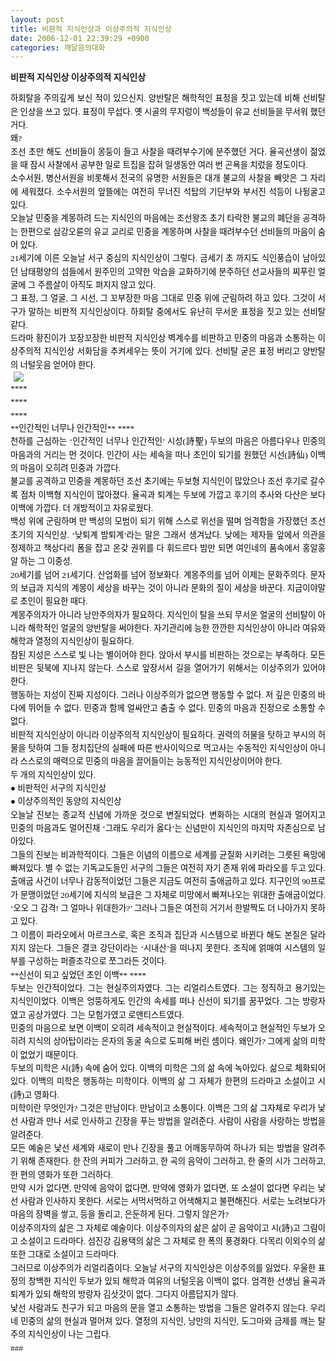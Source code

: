 ```yaml
---
layout: post
title: 비판적 지식인상과 이상주의적 지식인상
date: 2006-12-01 22:39:29 +0900
categories: 깨달음의대화
---
```

<P style="FONT-SIZE: 10pt; MARGIN: 0px; COLOR: #000000; TEXT-INDENT: 0px; LINE-HEIGHT: 160%; FONT-FAMILY: '바탕'; TEXT-ALIGN: justify">

**비판적 지식인상 이상주의적 지식인상**</P> <P style="FONT-SIZE: 10pt; MARGIN: 0px; COLOR: #000000; TEXT-INDENT: 0px; LINE-HEIGHT: 160%; FONT-FAMILY: '바탕'; TEXT-ALIGN: justify"></P> <P style="FONT-SIZE: 10pt; MARGIN: 0px; COLOR: #000000; TEXT-INDENT: 0px; LINE-HEIGHT: 160%; FONT-FAMILY: '바탕'; TEXT-ALIGN: justify">  
</P> <P style="FONT-SIZE: 10pt; MARGIN: 0px; COLOR: #000000; TEXT-INDENT: 0px; LINE-HEIGHT: 160%; FONT-FAMILY: '바탕'; TEXT-ALIGN: justify"></P> <P style="FONT-SIZE: 10pt; MARGIN: 0px; COLOR: #000000; TEXT-INDENT: 0px; LINE-HEIGHT: 160%; FONT-FAMILY: '바탕'; TEXT-ALIGN: justify">하회탈을 주의깊게 보신 적이 있으신지. 양반탈은 해학적인 표정을 짓고 있는데 비해 선비탈은 인상을 쓰고 있다. 표정이 무섭다. 옛 시골의 무지렁이 백성들이 유교 선비들을 무서워 했던 거다. </P> <P style="FONT-SIZE: 10pt; MARGIN: 0px; COLOR: #000000; TEXT-INDENT: 0px; LINE-HEIGHT: 160%; FONT-FAMILY: '바탕'; TEXT-ALIGN: justify">  
</P> <P style="FONT-SIZE: 10pt; MARGIN: 0px; COLOR: #000000; TEXT-INDENT: 0px; LINE-HEIGHT: 160%; FONT-FAMILY: '바탕'; TEXT-ALIGN: justify">왜? </P> <P style="FONT-SIZE: 10pt; MARGIN: 0px; COLOR: #000000; TEXT-INDENT: 0px; LINE-HEIGHT: 160%; FONT-FAMILY: '바탕'; TEXT-ALIGN: justify">  
</P> <P style="FONT-SIZE: 10pt; MARGIN: 0px; COLOR: #000000; TEXT-INDENT: 0px; LINE-HEIGHT: 160%; FONT-FAMILY: '바탕'; TEXT-ALIGN: justify">조선 초만 해도 선비들이 몽둥이 들고 사찰을 때려부수기에 분주했던 거다. 율곡선생이 젊었을 때 잠시 사찰에서 공부한 일로 트집을 잡혀 일생동안 여러 번 곤욕을 치렀을 정도이다. </P> <P style="FONT-SIZE: 10pt; MARGIN: 0px; COLOR: #000000; TEXT-INDENT: 0px; LINE-HEIGHT: 160%; FONT-FAMILY: '바탕'; TEXT-ALIGN: justify">  
</P> <P style="FONT-SIZE: 10pt; MARGIN: 0px; COLOR: #000000; TEXT-INDENT: 0px; LINE-HEIGHT: 160%; FONT-FAMILY: '바탕'; TEXT-ALIGN: justify">소수서원, 병산서원을 비롯해서 전국의 유명한 서원들은 대개 불교의 사찰을 빼앗은 그 자리에 세워졌다. 소수서원의 앞뜰에는 여전히 무너진 석탑의 기단부와 부서진 석등이 나뒹굴고 있다. </P> <P style="FONT-SIZE: 10pt; MARGIN: 0px; COLOR: #000000; TEXT-INDENT: 0px; LINE-HEIGHT: 160%; FONT-FAMILY: '바탕'; TEXT-ALIGN: justify">  
</P> <P style="FONT-SIZE: 10pt; MARGIN: 0px; COLOR: #000000; TEXT-INDENT: 0px; LINE-HEIGHT: 160%; FONT-FAMILY: '바탕'; TEXT-ALIGN: justify">오늘날 민중을 계몽하려 드는 지식인의 마음에는 조선왕조 초기 타락한 불교의 폐단을 공격하는 한편으로 삼강오륜의 유교 교리로 민중을 계몽하며 사찰을 때려부수던 선비들의 마음이 숨어 있다. </P> <P style="FONT-SIZE: 10pt; MARGIN: 0px; COLOR: #000000; TEXT-INDENT: 0px; LINE-HEIGHT: 160%; FONT-FAMILY: '바탕'; TEXT-ALIGN: justify">  
</P> <P style="FONT-SIZE: 10pt; MARGIN: 0px; COLOR: #000000; TEXT-INDENT: 0px; LINE-HEIGHT: 160%; FONT-FAMILY: '바탕'; TEXT-ALIGN: justify">21세기에 이른 오늘날 서구 중심의 지식인상이 그렇다. 금세기 초 까지도 식인풍습이 남아있던 남태평양의 섬들에서 원주민의 고약한 악습을 교화하기에 분주하던 선교사들의 찌푸린 얼굴에 그 주름살이 아직도 펴지지 않고 있다. </P> <P style="FONT-SIZE: 10pt; MARGIN: 0px; COLOR: #000000; TEXT-INDENT: 0px; LINE-HEIGHT: 160%; FONT-FAMILY: '바탕'; TEXT-ALIGN: justify">  
</P> <P style="FONT-SIZE: 10pt; MARGIN: 0px; COLOR: #000000; TEXT-INDENT: 0px; LINE-HEIGHT: 160%; FONT-FAMILY: '바탕'; TEXT-ALIGN: justify">그 표정, 그 얼굴, 그 시선, 그 꼬부장한 마음 그대로 민중 위에 군림하려 하고 있다. 그것이 서구가 말하는 비판적 지식인상이다. 하회탈 중에서도 유난히 무서운 표정을 짓고 있는 선비탈 같다. </P> <P style="FONT-SIZE: 10pt; MARGIN: 0px; COLOR: #000000; TEXT-INDENT: 0px; LINE-HEIGHT: 160%; FONT-FAMILY: '바탕'; TEXT-ALIGN: justify">  
</P> <P style="FONT-SIZE: 10pt; MARGIN: 0px; COLOR: #000000; TEXT-INDENT: 0px; LINE-HEIGHT: 160%; FONT-FAMILY: '바탕'; TEXT-ALIGN: justify">드라마 황진이가 꼬장꼬장한 비판적 지식인상 벽계수를 비판하고 민중의 마음과 소통하는 이상주의적 지식인상 서화담을 추켜세우는 뜻이 거기에 있다. 선비탈 굳은 표정 버리고 양반탈의 너털웃음 얻어야 한다. </P> <P style="FONT-SIZE: 10pt; MARGIN: 0px; COLOR: #000000; TEXT-INDENT: 0px; LINE-HEIGHT: 160%; FONT-FAMILY: '바탕'; TEXT-ALIGN: justify">  
</P> <P style="FONT-SIZE: 10pt; MARGIN: 0px; COLOR: #000000; TEXT-INDENT: 0px; LINE-HEIGHT: 160%; FONT-FAMILY: '바탕'; TEXT-ALIGN: justify"><IMG hspace=5 src="http://drkimz.com/technote2/board/mj/upimg/1164983532.jpg" border=0>  
</P> <P style="FONT-SIZE: 10pt; MARGIN: 0px; COLOR: #000000; TEXT-INDENT: 0px; LINE-HEIGHT: 160%; FONT-FAMILY: '바탕'; TEXT-ALIGN: justify">****</P> <P style="FONT-SIZE: 10pt; MARGIN: 0px; COLOR: #000000; TEXT-INDENT: 0px; LINE-HEIGHT: 160%; FONT-FAMILY: '바탕'; TEXT-ALIGN: justify">****</P> <P style="FONT-SIZE: 10pt; MARGIN: 0px; COLOR: #000000; TEXT-INDENT: 0px; LINE-HEIGHT: 160%; FONT-FAMILY: '바탕'; TEXT-ALIGN: justify">****</P> <P style="FONT-SIZE: 10pt; MARGIN: 0px; COLOR: #000000; TEXT-INDENT: 0px; LINE-HEIGHT: 160%; FONT-FAMILY: '바탕'; TEXT-ALIGN: justify">**인간적인 너무나 인간적인** ****</P> <P style="FONT-SIZE: 10pt; MARGIN: 0px; COLOR: #000000; TEXT-INDENT: 0px; LINE-HEIGHT: 160%; FONT-FAMILY: '바탕'; TEXT-ALIGN: justify">  
</P> <P style="FONT-SIZE: 10pt; MARGIN: 0px; COLOR: #000000; TEXT-INDENT: 0px; LINE-HEIGHT: 160%; FONT-FAMILY: '바탕'; TEXT-ALIGN: justify">천하를 근심하는 ‘인간적인 너무나 인간적인’ 시성(詩聖) 두보의 마음은 아름다우나 민중의 마음과의 거리는 먼 것이다. 인간이 사는 세속을 떠나 초인이 되기를 원했던 시선(詩仙) 이백의 마음이 오히려 민중과 가깝다. </P> <P style="FONT-SIZE: 10pt; MARGIN: 0px; COLOR: #000000; TEXT-INDENT: 0px; LINE-HEIGHT: 160%; FONT-FAMILY: '바탕'; TEXT-ALIGN: justify">  
</P> <P style="FONT-SIZE: 10pt; MARGIN: 0px; COLOR: #000000; TEXT-INDENT: 0px; LINE-HEIGHT: 160%; FONT-FAMILY: '바탕'; TEXT-ALIGN: justify">불교를 공격하고 민중을 계몽하던 조선 초기에는 두보형 지식인이 많았으나 조선 후기로 갈수록 점차 이백형 지식인이 많아졌다. 율곡과 퇴계는 두보에 가깝고 후기의 추사와 다산은 보다 이백에 가깝다. 더 개방적이고 자유로웠다. </P> <P style="FONT-SIZE: 10pt; MARGIN: 0px; COLOR: #000000; TEXT-INDENT: 0px; LINE-HEIGHT: 160%; FONT-FAMILY: '바탕'; TEXT-ALIGN: justify">  
</P> <P style="FONT-SIZE: 10pt; MARGIN: 0px; COLOR: #000000; TEXT-INDENT: 0px; LINE-HEIGHT: 160%; FONT-FAMILY: '바탕'; TEXT-ALIGN: justify">백성 위에 군림하며 만 백성의 모범이 되기 위해 스스로 위선을 떨며 엄격함을 가장했던 조선 초기의 지식인상. ‘낮퇴계 밤퇴계’라는 말은 그래서 생겨났다. 낮에는 제자들 앞에서 의관을 정제하고 책상다리 폼을 잡고 온갖 권위를 다 휘드르다 밤만 되면 여인네의 품속에서 홍알홍알 하는 그 이중성. </P> <P style="FONT-SIZE: 10pt; MARGIN: 0px; COLOR: #000000; TEXT-INDENT: 0px; LINE-HEIGHT: 160%; FONT-FAMILY: '바탕'; TEXT-ALIGN: justify">  
</P> <P style="FONT-SIZE: 10pt; MARGIN: 0px; COLOR: #000000; TEXT-INDENT: 0px; LINE-HEIGHT: 160%; FONT-FAMILY: '바탕'; TEXT-ALIGN: justify">20세기를 넘어 21세기다. 산업화를 넘어 정보화다. 계몽주의를 넘어 이제는 문화주의다. 문자의 보급과 지식의 계몽이 세상을 바꾸는 것이 아니라 문화의 질이 세상을 바꾼다. 지금이야말로 초인이 필요한 때다. </P> <P style="FONT-SIZE: 10pt; MARGIN: 0px; COLOR: #000000; TEXT-INDENT: 0px; LINE-HEIGHT: 160%; FONT-FAMILY: '바탕'; TEXT-ALIGN: justify">  
</P> <P style="FONT-SIZE: 10pt; MARGIN: 0px; COLOR: #000000; TEXT-INDENT: 0px; LINE-HEIGHT: 160%; FONT-FAMILY: '바탕'; TEXT-ALIGN: justify">계몽주의자가 아니라 낭만주의자가 필요하다. 지식인이 탈을 쓰되 무서운 얼굴의 선비탈이 아니라 해학적인 얼굴의 양반탈을 써야한다. 자기관리에 능한 깐깐한 지식인상이 아니라 여유와 해학과 열정의 지식인상이 필요하다. </P> <P style="FONT-SIZE: 10pt; MARGIN: 0px; COLOR: #000000; TEXT-INDENT: 0px; LINE-HEIGHT: 160%; FONT-FAMILY: '바탕'; TEXT-ALIGN: justify">  
</P> <P style="FONT-SIZE: 10pt; MARGIN: 0px; COLOR: #000000; TEXT-INDENT: 0px; LINE-HEIGHT: 160%; FONT-FAMILY: '바탕'; TEXT-ALIGN: justify">참된 지성은 스스로 빛 나는 별이어야 한다. 앉아서 부시를 비판하는 것으로는 부족하다. 모든 비판은 뒷북에 지나지 않는다. 스스로 앞장서서 길을 열어가기 위해서는 이상주의가 있어야 한다. </P> <P style="FONT-SIZE: 10pt; MARGIN: 0px; COLOR: #000000; TEXT-INDENT: 0px; LINE-HEIGHT: 160%; FONT-FAMILY: '바탕'; TEXT-ALIGN: justify">  
</P> <P style="FONT-SIZE: 10pt; MARGIN: 0px; COLOR: #000000; TEXT-INDENT: 0px; LINE-HEIGHT: 160%; FONT-FAMILY: '바탕'; TEXT-ALIGN: justify">행동하는 지성이 진짜 지성이다. 그러나 이상주의가 없으면 행동할 수 없다. 저 깊은 민중의 바다에 뛰어들 수 없다. 민중과 함께 얼싸안고 춤출 수 없다. 민중의 마음과 진정으로 소통할 수 없다. </P> <P style="FONT-SIZE: 10pt; MARGIN: 0px; COLOR: #000000; TEXT-INDENT: 0px; LINE-HEIGHT: 160%; FONT-FAMILY: '바탕'; TEXT-ALIGN: justify"> </P> <P style="FONT-SIZE: 10pt; MARGIN: 0px; COLOR: #000000; TEXT-INDENT: 0px; LINE-HEIGHT: 160%; FONT-FAMILY: '바탕'; TEXT-ALIGN: justify">비판적 지식인상이 아니라 이상주의적 지식인상이 필요하다. 권력의 허물을 탓하고 부시의 허물을 탓하여 그들 정치집단의 실패에 따른 반사이익으로 먹고사는 수동적인 지식인상이 아니라 스스로의 매력으로 민중의 마음을 끌어들이는 능동적인 지식인상이어야 한다. </P> <P style="FONT-SIZE: 10pt; MARGIN: 0px; COLOR: #000000; TEXT-INDENT: 0px; LINE-HEIGHT: 160%; FONT-FAMILY: '바탕'; TEXT-ALIGN: justify">  
</P> <P style="FONT-SIZE: 10pt; MARGIN: 0px; COLOR: #000000; TEXT-INDENT: 0px; LINE-HEIGHT: 160%; FONT-FAMILY: '바탕'; TEXT-ALIGN: justify">두 개의 지식인상이 있다. </P> <P style="FONT-SIZE: 10pt; MARGIN: 0px; COLOR: #000000; TEXT-INDENT: 0px; LINE-HEIGHT: 160%; FONT-FAMILY: '바탕'; TEXT-ALIGN: justify">  
</P> <P style="FONT-SIZE: 10pt; MARGIN: 0px; COLOR: #000000; TEXT-INDENT: 0px; LINE-HEIGHT: 160%; FONT-FAMILY: '바탕'; TEXT-ALIGN: justify">● 비판적인 서구의 지식인상 </P> <P style="FONT-SIZE: 10pt; MARGIN: 0px; COLOR: #000000; TEXT-INDENT: 0px; LINE-HEIGHT: 160%; FONT-FAMILY: '바탕'; TEXT-ALIGN: justify">● 이상주의적인 동양의 지식인상 </P> <P style="FONT-SIZE: 10pt; MARGIN: 0px; COLOR: #000000; TEXT-INDENT: 0px; LINE-HEIGHT: 160%; FONT-FAMILY: '바탕'; TEXT-ALIGN: justify">  
</P> <P style="FONT-SIZE: 10pt; MARGIN: 0px; COLOR: #000000; TEXT-INDENT: 0px; LINE-HEIGHT: 160%; FONT-FAMILY: '바탕'; TEXT-ALIGN: justify">오늘날 진보는 종교적 신념에 가까운 것으로 변질되었다. 변화하는 시대의 현실과 멀어지고 민중의 마음과도 멀어진채 ‘그래도 우리가 옳다’는 신념만이 지식인의 마지막 자존심으로 남아있다. </P> <P style="FONT-SIZE: 10pt; MARGIN: 0px; COLOR: #000000; TEXT-INDENT: 0px; LINE-HEIGHT: 160%; FONT-FAMILY: '바탕'; TEXT-ALIGN: justify">  
</P> <P style="FONT-SIZE: 10pt; MARGIN: 0px; COLOR: #000000; TEXT-INDENT: 0px; LINE-HEIGHT: 160%; FONT-FAMILY: '바탕'; TEXT-ALIGN: justify">그들의 진보는 비과학적이다. 그들은 이념의 이름으로 세계를 균질화 시키려는 그릇된 욕망에 빠져있다. 별 수 없는 기독교도들인 서구의 그들은 여전히 자기 존재 위에 파라오를 두고 있다. </P> <P style="FONT-SIZE: 10pt; MARGIN: 0px; COLOR: #000000; TEXT-INDENT: 0px; LINE-HEIGHT: 160%; FONT-FAMILY: '바탕'; TEXT-ALIGN: justify">  
</P> <P style="FONT-SIZE: 10pt; MARGIN: 0px; COLOR: #000000; TEXT-INDENT: 0px; LINE-HEIGHT: 160%; FONT-FAMILY: '바탕'; TEXT-ALIGN: justify">출애굽 사건이 너무나 감동적이었던 그들은 지금도 여전히 출애굽하고 있다. 지구인의 90프로가 문맹이었던 20세기에 지식의 보급은 그 자체로 미망에서 빠져나오는 위대한 출애굽이었다. ‘오오 그 감격! 그 얼마나 위대한가?’ 그러나 그들은 여전히 거기서 한발짝도 더 나아가지 못하고 있다. </P> <P style="FONT-SIZE: 10pt; MARGIN: 0px; COLOR: #000000; TEXT-INDENT: 0px; LINE-HEIGHT: 160%; FONT-FAMILY: '바탕'; TEXT-ALIGN: justify">  
</P> <P style="FONT-SIZE: 10pt; MARGIN: 0px; COLOR: #000000; TEXT-INDENT: 0px; LINE-HEIGHT: 160%; FONT-FAMILY: '바탕'; TEXT-ALIGN: justify">그 이름이 파라오에서 마르크스로, 혹은 조직과 집단과 시스템으로 바뀐다 해도 본질은 달라지지 않는다. 그들은 결코 강단이라는 ‘시내산’을 떠나지 못한다. 조직에 얽매여 시스템의 일부를 구성하는 퍼즐조각으로 쪼그라든 것이다. </P> <P style="FONT-SIZE: 10pt; MARGIN: 0px; COLOR: #000000; TEXT-INDENT: 0px; LINE-HEIGHT: 160%; FONT-FAMILY: '바탕'; TEXT-ALIGN: justify">  
</P> <P style="FONT-SIZE: 10pt; MARGIN: 0px; COLOR: #000000; TEXT-INDENT: 0px; LINE-HEIGHT: 160%; FONT-FAMILY: '바탕'; TEXT-ALIGN: justify"></P> <P style="FONT-SIZE: 10pt; MARGIN: 0px; COLOR: #000000; TEXT-INDENT: 0px; LINE-HEIGHT: 160%; FONT-FAMILY: '바탕'; TEXT-ALIGN: justify">**신선이 되고 싶었던 초인 이백** ****</P> <P style="FONT-SIZE: 10pt; MARGIN: 0px; COLOR: #000000; TEXT-INDENT: 0px; LINE-HEIGHT: 160%; FONT-FAMILY: '바탕'; TEXT-ALIGN: justify"></P> <P style="FONT-SIZE: 10pt; MARGIN: 0px; COLOR: #000000; TEXT-INDENT: 0px; LINE-HEIGHT: 160%; FONT-FAMILY: '바탕'; TEXT-ALIGN: justify">두보는 인간적이었다. 그는 현실주의자였다. 그는 리얼리스트였다. 그는 정직하고 용기있는 지식인이었다. 이백은 엉뚱하게도 인간의 속세를 떠나 신선이 되기를 꿈꾸었다. 그는 방랑자였고 공상가였다. 그는 모험가였고 로맨티스트였다. </P> <P style="FONT-SIZE: 10pt; MARGIN: 0px; COLOR: #000000; TEXT-INDENT: 0px; LINE-HEIGHT: 160%; FONT-FAMILY: '바탕'; TEXT-ALIGN: justify">  
</P> <P style="FONT-SIZE: 10pt; MARGIN: 0px; COLOR: #000000; TEXT-INDENT: 0px; LINE-HEIGHT: 160%; FONT-FAMILY: '바탕'; TEXT-ALIGN: justify">민중의 마음으로 보면 이백이 오히려 세속적이고 현실적이다. 세속적이고 현실적인 두보가 오히려 지식의 상아탑이라는 은자의 동굴 속으로 도피해 버린 셈이다. 왜인가? 그에게 삶의 미학이 없었기 때문이다. </P> <P style="FONT-SIZE: 10pt; MARGIN: 0px; COLOR: #000000; TEXT-INDENT: 0px; LINE-HEIGHT: 160%; FONT-FAMILY: '바탕'; TEXT-ALIGN: justify">  
</P> <P style="FONT-SIZE: 10pt; MARGIN: 0px; COLOR: #000000; TEXT-INDENT: 0px; LINE-HEIGHT: 160%; FONT-FAMILY: '바탕'; TEXT-ALIGN: justify">두보의 미학은 시(詩) 속에 숨어 있다. 이백의 미학은 그의 삶 속에 녹아있다. 삶으로 체화되어 있다. 이백의 미학은 행동하는 미학이다. 이백의 삶 그 자체가 한편의 드라마고 소설이고 시(詩)고 영화다. </P> <P style="FONT-SIZE: 10pt; MARGIN: 0px; COLOR: #000000; TEXT-INDENT: 0px; LINE-HEIGHT: 160%; FONT-FAMILY: '바탕'; TEXT-ALIGN: justify">  
</P> <P style="FONT-SIZE: 10pt; MARGIN: 0px; COLOR: #000000; TEXT-INDENT: 0px; LINE-HEIGHT: 160%; FONT-FAMILY: '바탕'; TEXT-ALIGN: justify">미학이란 무엇인가? 그것은 만남이다. 만남이고 소통이다. 이백은 그의 삶 그자체로 우리가 낯선 사람과 만나 서로 인사하고 긴장을 푸는 방법을 알려준다. 사람이 사람을 사랑하는 방법을 알려준다. </P> <P style="FONT-SIZE: 10pt; MARGIN: 0px; COLOR: #000000; TEXT-INDENT: 0px; LINE-HEIGHT: 160%; FONT-FAMILY: '바탕'; TEXT-ALIGN: justify">  
</P> <P style="FONT-SIZE: 10pt; MARGIN: 0px; COLOR: #000000; TEXT-INDENT: 0px; LINE-HEIGHT: 160%; FONT-FAMILY: '바탕'; TEXT-ALIGN: justify">모든 예술은 낯선 세계와 새로이 만나 긴장을 풀고 어깨동무하여 하나가 되는 방법을 알려주기 위해 존재한다. 한 잔의 커피가 그러하고, 한 곡의 음악이 그러하고, 한 줄의 시가 그러하고, 한 편의 영화가 또한 그러하다. </P> <P style="FONT-SIZE: 10pt; MARGIN: 0px; COLOR: #000000; TEXT-INDENT: 0px; LINE-HEIGHT: 160%; FONT-FAMILY: '바탕'; TEXT-ALIGN: justify">  
</P> <P style="FONT-SIZE: 10pt; MARGIN: 0px; COLOR: #000000; TEXT-INDENT: 0px; LINE-HEIGHT: 160%; FONT-FAMILY: '바탕'; TEXT-ALIGN: justify">만약 시가 없다면, 만약에 음악이 없다면, 만약에 영화가 없다면, 또 소설이 없다면 우리는 낯선 사람과 인사하지 못한다. 서로는 서먹서먹하고 어색해지고 불편해진다. 서로는 노려보다가 마음의 장벽을 쌓고, 등을 돌리고, 은둔하게 된다. 그렇지 않은가? </P> <P style="FONT-SIZE: 10pt; MARGIN: 0px; COLOR: #000000; TEXT-INDENT: 0px; LINE-HEIGHT: 160%; FONT-FAMILY: '바탕'; TEXT-ALIGN: justify">  
</P> <P style="FONT-SIZE: 10pt; MARGIN: 0px; COLOR: #000000; TEXT-INDENT: 0px; LINE-HEIGHT: 160%; FONT-FAMILY: '바탕'; TEXT-ALIGN: justify">이상주의자의 삶은 그 자체로 예술이다. 이상주의자의 삶은 삶이 곧 음악이고 시(詩)고 그림이고 소설이고 드라마다. 섬진강 김용택의 삶은 그 자체로 한 폭의 풍경화다. 다목리 이외수의 삶 또한 그대로 소설이고 드라마다. </P> <P style="FONT-SIZE: 10pt; MARGIN: 0px; COLOR: #000000; TEXT-INDENT: 0px; LINE-HEIGHT: 160%; FONT-FAMILY: '바탕'; TEXT-ALIGN: justify">  
</P> <P style="FONT-SIZE: 10pt; MARGIN: 0px; COLOR: #000000; TEXT-INDENT: 0px; LINE-HEIGHT: 160%; FONT-FAMILY: '바탕'; TEXT-ALIGN: justify">그러므로 이상주의가 리얼리즘이다. 오늘날 서구의 지식인상은 이상주의를 잃었다. 우울한 표정의 창백한 지식인 두보가 있되 해학과 여유의 너털웃음 이백이 없다. 엄격한 선생님 율곡과 퇴계가 있되 해학의 방랑자 김삿갓이 없다. 그다지 아름답지가 않다. </P> <P style="FONT-SIZE: 10pt; MARGIN: 0px; COLOR: #000000; TEXT-INDENT: 0px; LINE-HEIGHT: 160%; FONT-FAMILY: '바탕'; TEXT-ALIGN: justify">  
</P> <P style="FONT-SIZE: 10pt; MARGIN: 0px; COLOR: #000000; TEXT-INDENT: 0px; LINE-HEIGHT: 160%; FONT-FAMILY: '바탕'; TEXT-ALIGN: justify">낯선 사람과도 친구가 되고 마음의 문을 열고 소통하는 방법을 그들은 알려주지 않는다. 우리네 민중의 삶의 현실과 멀어져 있다. 열정의 지식인, 낭만의 지식인, 도그마와 금제를 깨는 탈주의 지식인상이 나는 그립다. </P> 

<P STYLE='font-family:"바탕";font-size:10.000pt;color:"#000000";text-align:justify;line-height:160%;text-indent:0.000px;margin-left:0.000px;margin-right:0.000px;margin-top:0.000px;margin-bottom:0.000px;'>
  ###
</P>